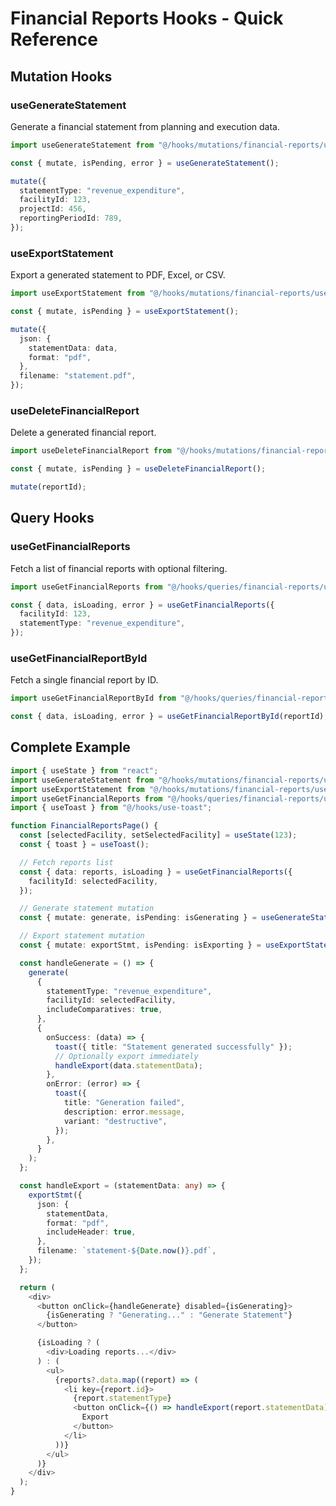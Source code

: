 # Financial Reports Hooks - Quick Reference

## Mutation Hooks

### useGenerateStatement
Generate a financial statement from planning and execution data.

```typescript
import useGenerateStatement from "@/hooks/mutations/financial-reports/use-generate-statement";

const { mutate, isPending, error } = useGenerateStatement();

mutate({
  statementType: "revenue_expenditure",
  facilityId: 123,
  projectId: 456,
  reportingPeriodId: 789,
});
```

### useExportStatement
Export a generated statement to PDF, Excel, or CSV.

```typescript
import useExportStatement from "@/hooks/mutations/financial-reports/use-export-statement";

const { mutate, isPending } = useExportStatement();

mutate({
  json: {
    statementData: data,
    format: "pdf",
  },
  filename: "statement.pdf",
});
```

### useDeleteFinancialReport
Delete a generated financial report.

```typescript
import useDeleteFinancialReport from "@/hooks/mutations/financial-reports/use-delete-financial-report";

const { mutate, isPending } = useDeleteFinancialReport();

mutate(reportId);
```

## Query Hooks

### useGetFinancialReports
Fetch a list of financial reports with optional filtering.

```typescript
import useGetFinancialReports from "@/hooks/queries/financial-reports/use-get-financial-reports";

const { data, isLoading, error } = useGetFinancialReports({
  facilityId: 123,
  statementType: "revenue_expenditure",
});
```

### useGetFinancialReportById
Fetch a single financial report by ID.

```typescript
import useGetFinancialReportById from "@/hooks/queries/financial-reports/use-get-financial-report-by-id";

const { data, isLoading, error } = useGetFinancialReportById(reportId);
```

## Complete Example

```typescript
import { useState } from "react";
import useGenerateStatement from "@/hooks/mutations/financial-reports/use-generate-statement";
import useExportStatement from "@/hooks/mutations/financial-reports/use-export-statement";
import useGetFinancialReports from "@/hooks/queries/financial-reports/use-get-financial-reports";
import { useToast } from "@/hooks/use-toast";

function FinancialReportsPage() {
  const [selectedFacility, setSelectedFacility] = useState(123);
  const { toast } = useToast();

  // Fetch reports list
  const { data: reports, isLoading } = useGetFinancialReports({
    facilityId: selectedFacility,
  });

  // Generate statement mutation
  const { mutate: generate, isPending: isGenerating } = useGenerateStatement();

  // Export statement mutation
  const { mutate: exportStmt, isPending: isExporting } = useExportStatement();

  const handleGenerate = () => {
    generate(
      {
        statementType: "revenue_expenditure",
        facilityId: selectedFacility,
        includeComparatives: true,
      },
      {
        onSuccess: (data) => {
          toast({ title: "Statement generated successfully" });
          // Optionally export immediately
          handleExport(data.statementData);
        },
        onError: (error) => {
          toast({
            title: "Generation failed",
            description: error.message,
            variant: "destructive",
          });
        },
      }
    );
  };

  const handleExport = (statementData: any) => {
    exportStmt({
      json: {
        statementData,
        format: "pdf",
        includeHeader: true,
      },
      filename: `statement-${Date.now()}.pdf`,
    });
  };

  return (
    <div>
      <button onClick={handleGenerate} disabled={isGenerating}>
        {isGenerating ? "Generating..." : "Generate Statement"}
      </button>

      {isLoading ? (
        <div>Loading reports...</div>
      ) : (
        <ul>
          {reports?.data.map((report) => (
            <li key={report.id}>
              {report.statementType}
              <button onClick={() => handleExport(report.statementData)}>
                Export
              </button>
            </li>
          ))}
        </ul>
      )}
    </div>
  );
}
```

